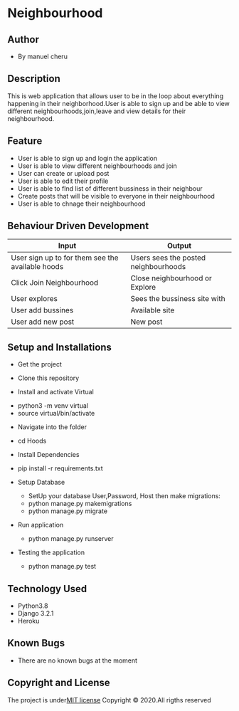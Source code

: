 # Neighbourhood

## Author
* By manuel cheru

## Description
This is web application that allows user to be in the loop about everything happening in their neighborhood.User is able to sign up and be able to view different neighbourhoods,join,leave and view details for their neighbourhood.


## Feature
* User is able to sign up and login the application
* User is able to view different neighbourhoods and join
* User can create or upload post
* User is able to edit their profile
* User is able to fInd list of different bussiness in their neighbour
* Create posts that will be visible to everyone in their neighbourhood
* User is able to chnage their neighbourhood

## Behaviour Driven Development
| Input | Output|
|-------| ------|
| User sign up to for them see the available hoods | Users sees the posted neighbourhoods |
| Click Join Neighbourhood | Close neighbourhood or Explore |
| User explores | Sees the bussiness site with |
| User add bussines | Available site |
| User add new post | New post

## Setup and Installations

* Get the project
- Clone this repository
   

* Install and activate Virtual
- python3 -m venv virtual
- source virtual/bin/activate

* Navigate into the folder
- cd Hoods

* Install Dependencies
- pip install -r requirements.txt

* Setup Database
    - SetUp your database User,Password, Host then make migrations:
    - python manage.py makemigrations
    - python manage.py migrate

* Run application
    - python manage.py runserver

* Testing the application
    - python manage.py test

## Technology Used

* Python3.8
* Django 3.2.1
* Heroku

## Known Bugs
* There are no known bugs at the moment


## Copyright and License

The project is under[MIT license](/blob/master/LICENSE)
Copyright &copy; 2020.All rigths reserved
